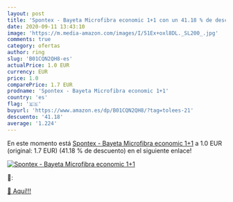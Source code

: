 ```yaml
---
layout: post
title: 'Spontex - Bayeta Microfibra economic 1+1 con un 41.18 % de descuento'
date: 2020-09-11 13:43:10
image: 'https://m.media-amazon.com/images/I/51Ex+oxl8DL._SL200_.jpg'
comments: true
category: ofertas
author: ring
slug: 'B01CQN2QH8-es'
actualPrice: 1.0 EUR
currency: EUR
price: 1.0
comparePrice: 1.7 EUR
prodname: 'Spontex - Bayeta Microfibra economic 1+1'
country: 'es'
flag: '🇪🇸'
buyurl: 'https://www.amazon.es/dp/B01CQN2QH8/?tag=tolees-21'
descuento: '41.18'
average: '1.224'
---
```


En este momento está [Spontex - Bayeta Microfibra economic 1+1](https://www.amazon.es/dp/B01CQN2QH8/?tag=tolees-21) a 1.0 EUR (original: 1.7 EUR) (41.18 %  de descuento) en el siguiente enlace!

[![Spontex - Bayeta Microfibra economic 1+1](https://m.media-amazon.com/images/I/51Ex+oxl8DL._SL200_.jpg)](https://www.amazon.es/dp/B01CQN2QH8/?tag=tolees-21)

🔎:


[🛒 Aquí!!!](https://www.amazon.es/dp/B01CQN2QH8/?tag=tolees-21)
